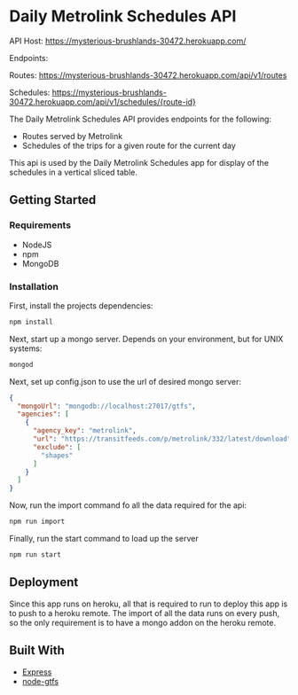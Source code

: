 # Daily Metrolink Schedules API

API Host: https://mysterious-brushlands-30472.herokuapp.com/

Endpoints:

Routes: https://mysterious-brushlands-30472.herokuapp.com/api/v1/routes

Schedules: https://mysterious-brushlands-30472.herokuapp.com/api/v1/schedules/{route-id}

The Daily Metrolink Schedules API provides endpoints for the following:

- Routes served by Metrolink
- Schedules of the trips for a given route for the current day

This api is used by the Daily Metrolink Schedules app for display of the schedules in a vertical sliced table.

## Getting Started

### Requirements

- NodeJS
- npm
- MongoDB

### Installation

First, install the projects dependencies:

```bash
npm install
```

Next, start up a mongo server. Depends on your environment, but for UNIX systems:

```bash
mongod
```

Next, set up config.json to use the url of desired mongo server:

```json
{
  "mongoUrl": "mongodb://localhost:27017/gtfs",
  "agencies": [
    {
      "agency_key": "metrolink",
      "url": "https://transitfeeds.com/p/metrolink/332/latest/download",
      "exclude": [
        "shapes"
      ]
    }
  ]
}
```

Now, run the import command fo all the data required for the api:

```bash
npm run import
```

Finally, run the start command to load up the server

```bash
npm run start
```

## Deployment

Since this app runs on heroku, all that is required to run to deploy this app is to push to a heroku remote. The import of all the data runs on every push, so the only requirement is to have a mongo addon on the heroku remote.

## Built With

- [Express](https://expressjs.com/)
- [node-gtfs](https://github.com/BlinkTagInc/node-gtfs)
